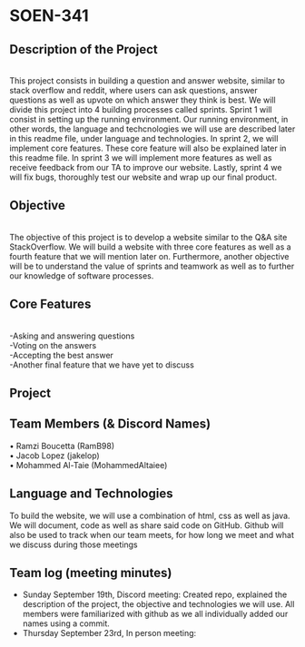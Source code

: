 # SOEN-341

<head>
<h2>Description of the Project</h2><br/>
</head>
This project consists in building a question and answer website, similar to stack overflow and reddit, where users can ask questions, answer questions as well as upvote on which answer they think is best. We will divide this project into 4 building processes called sprints. Sprint 1 will consist in setting up the running environment. Our running environment, in other words, the language and techcnologies we will use are described later in this readme file, under language and technologies. In sprint 2, we will implement core features. These core feature will also be explained later in this readme file. In sprint 3 we will implement more features as well as receive feedback from our TA to improve our website. Lastly, sprint 4 we will fix bugs, thoroughly test our website and wrap up our final product.

<h2>Objective</h2> <br/>
The objective of this project is to develop a website similar to the Q&A site StackOverflow.  We will build a website with three core features as well as a fourth feature that we will mention later on. Furthermore, another objective will be to understand the value of sprints and teamwork as well as to further our knowledge of software processes.

<h2>Core Features </h2><br/>
-Asking and answering questions<br/>
-Voting on the answers<br/>
-Accepting the best answer<br/>
-Another final feature that we have yet to discuss <br/>

<h2>Project</h2>

<h2>Team Members (& Discord Names)</h2>

• Ramzi Boucetta (RamB98)<br/>
• Jacob Lopez (jakelop)<br/>
• Mohammed Al-Taie (MohammedAltaiee)<br/>

<h2>Language and Technologies</h2>

To build the website, we will use a combination of html, css as well as java. We will document, code as well as share said code on GitHub. Github will also be used to track when our team meets, for how long we meet and what we discuss during those meetings

<h2>Team log (meeting minutes)</h2>

- Sunday September 19th, Discord meeting:
  Created repo, explained the description of the project, the objective and technologies we will use. All members were familiarized with github as we all individually added our names using a commit.
- Thursday September 23rd, In person meeting:
